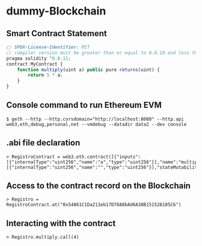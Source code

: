 # dummy-Blockchain
## Smart Contract Statement 
```js
// SPDX-License-Identifier: MIT
// compiler version must be greater than or equal to 0.8.10 and less than 0.9.0
pragma solidity ^0.8.11;
contract MyContract {
    function multiply(uint a) public pure returns(uint) {
        return 5 * a;
    }
}
```

## Console command to run Ethereum EVM
```console
$ geth --http --http.corsdomain="http://localhost:8080" --http.api web3,eth,debug,personal,net --vmdebug --datadir data2 --dev console
```
## .abi file declaration
```console
> RegistroContract = web3.eth.contract([{"inputs":[{"internalType":"uint256","name":"a","type":"uint256"}],"name":"multiply","outputs":[{"internalType":"uint256","name":"","type":"uint256"}],"stateMutability":"pure","type":"function"}])
```
## Access to the contract record on the Blockchain
```console
> Registro = RegistroContract.at("0x54861C1Da211eb17D70A8bAd6A38B151528105C6")
```
## Interacting with the contract 
```console
> Registro.multiply.call(4)
```
